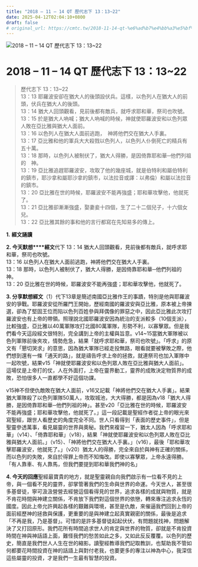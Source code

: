 ```yaml
---
title: "2018 – 11 – 14 QT 歷代志下 13：13~22"
date: 2025-04-12T02:04:10+0800
draft: false
# original_url: https://cmtc.tw/2018-11-14-qt-%e6%ad%b7%e4%bb%a3%e5%bf%97%e4%b8%8b-13%ef%bc%9a1322
---
```


![2018 – 11 – 14 QT 歷代志下 13：13~22](/images/qt.jpg   "2018 – 11 – 14 QT 歷代志下 13：13~22")

# 2018 – 11 – 14 QT 歷代志下 13：13~22

> 歷代志下 13：13~22  
> 13：13 耶羅波安卻在猶大人的後頭設伏兵。這樣，以色列人在猶大人的前頭，伏兵在猶大人的後頭。  
> 13：14 猶大人回頭觀看，見前後都有敵兵，就呼求耶和華，祭司也吹號。  
> 13：15 於是猶大人吶喊；猶大人吶喊的時候，神就使耶羅波安和以色列眾人敗在亞比雅與猶大人面前。  
> 13：16 以色列人在猶大人面前逃跑，　神將他們交在猶大人手裏。  
> 13：17 亞比雅和他的軍兵大大殺戮以色列人，以色列人仆倒死亡的精兵有五十萬。  
> 13：18 那時，以色列人被制伏了，猶大人得勝，是因倚靠耶和華─他們列祖的　神。  
> 13：19 亞比雅追趕耶羅波安，攻取了他的幾座城，就是伯特利和屬伯特利的鎮市，耶沙拿和屬耶沙拿的鎮市，以法拉音或譯：以弗倫）和屬以法拉音的鎮市。  
> 13：20 亞比雅在世的時候，耶羅波安不能再強盛；耶和華攻擊他，他就死了。  
> 13：21 亞比雅卻漸漸強盛，娶妻妾十四個，生了二十二個兒子，十六個女兒。  
> 13：22 亞比雅其餘的事和他的言行都寫在先知易多的傳上。

**1.** **經文誦讀**

**2. 今天默想****經文**代下 13：14 猶大人回頭觀看，見前後都有敵兵，就呼求耶和華，祭司也吹號。  
13：16 以色列人在猶大人面前逃跑，神將他們交在猶大人手裏。  
13：18 那時，以色列人被制伏了，猶大人得勝，是因倚靠耶和華─他們列祖的　神。  
13：20 亞比雅在世的時候，耶羅波安不能再強盛；耶和華攻擊他，他就死了。

**3. 分享默想經文**（1）代下13章是簡述南國亞比雅作王的事蹟，特別是他與耶羅波安的爭戰。耶羅波安從所羅門王開始，歷經南國的羅波安與亞比雅，原本被上帝揀選，卻為了堅固王位而陷以色列百姓參與拜偶像的罪惡之中，因此亞比雅此次攻打羅波安也有上帝的帶領。照理說北國耶羅波安因為統治的支派較多（10個支派），比較強盛，亞比雅以40萬軍隊攻打北國80萬軍隊，形勢不利，以寡擊眾。但是我們看今天這段經文很特別，完全講到上帝的主權與旨意。v14~15當猶大軍隊被以色列軍隊前後夾攻，情勢危急，結果「就呼求耶和華，祭司也吹號」。「呼求」的原文有「懇切哭求」的意思，因為猶大軍隊已經走投無路，眼看就要被擊敗之際，他們想到還有一條「通天的路」，就是禱告呼求上帝的拯救，就連祭司也加入軍隊中一起吹號，結果v15「神就使耶羅波安和以色列眾人敗在亞比雅與猶大人面前」。這場仗是上帝打的仗，人在外面打，上帝在靈界動工，靈界的成敗決定物質界的成敗，恐怕很多人一直都學不好這個功課。

v15神不但使仇敵敗在猶大人面前，v16又記載「神將他們交在猶大人手裏」。結果猶大軍隊殺了以色列軍隊50萬人，攻取城池，大大得勝，都是因為v18「猶大人得勝，是因倚靠耶和華─他們列祖的神」。甚至v20「亞比雅在世的時候，耶羅波安不能再強盛；耶和華攻擊他，他就死了。」這一段記載是聖經作者從上帝的眼光來寫聖經，跟世人看歷史的角度完全不同。世人只看得到「表面的歷史事件」，但是聖靈參透萬事，看見屬靈的世界與奧秘。我們來複習一下，猶太人因為「呼求耶和華」（v14）、「倚靠耶和華」（v18），結果「神就使耶羅波安和以色列眾人敗在亞比雅與猶大人面前。」（v15）、「神將他們交在猶大人手裏。」（v16），最後「耶和華攻擊耶羅波安，他就死了。」（v20）猶太人的得勝，完全來自於與神有正確的關係，而以色列的失敗，來自於得罪上帝而不知悔改。即使以寡擊眾，上帝永遠得勝。「有人靠車、有人靠馬，但我們要提到耶和華我們神的名」

**4. 今天的回應**聖經最寶貴的地方，就是聖靈親自向我們啟示有一位看不見的上帝，與一個看不見的靈界，卻掌管著我們的生命與世界的命運。今天世人，甚至很多基督徒，寧可汲汲營營去經營這個看得見的世界，追求各樣的成就與物質，就是不肯花時間與神建立關係，不肯放下我們對這個世界的依戀，轉來專注追求永恆的國度。因此上帝允許興起各樣的艱難與環境，甚至是仇敵，來催逼我們回到上帝的面前經歷神的拯救與保護，更重要的是與神建立起真實親密的關係，最後是追求「不再是我，乃是基督」。可惜的是許多基督徒起起伏伏，有問題就找神，問題解決了又打回原形。我們花所有時間追求世人的肯定與世界的物質，卻就是不肯投資時間在神與神話語上面，難怪我們的愁苦如此之多，又如此反反覆覆。以色列的歷史，簡直是我們世人人生在世的縮影。讀聖經教導我們記取教訓，也幫助我不管如何都要花時間投資在神的話語上與對付老我，也要更多的專注以神為中心，我深信這些屬靈的投資，才是我們一生最有智慧的投資。